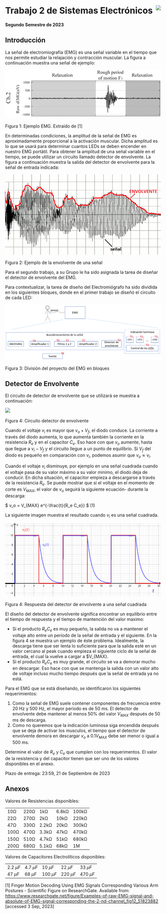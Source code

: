 # <img src="https://julianodb.github.io/SISTEMAS_ELECTRONICOS_PARA_INGENIERIA_BIOMEDICA/img/logo_fing.png?raw=true" align="right" height="45"> Trabajo 2 de Sistemas Electrónicos

#### Segundo Semestre de 2023

## Introducción

La señal de electromiografía (EMG) es una señal variable en el tiempo que nos permite estudiar la relajación y contracción muscular. La figura a continuación muestra una señal de ejemplo:

![T2_emg](../img/T2_emg.ppm)

Figura 1: Ejemplo EMG. Extraído de [1]

En determinadas condiciones, la amplitud de la señal de EMG es aproximadamente proporcional a la activación muscular. Dicha amplitud es lo que se usará para determinar cuantos LEDs se deben encender en nuestro EMG portátil. Para obtener la amplitud de una señal variable en el tiempo, se puede utilizar un circuito llamado detector de envolvente. La figura a continuación muestra la salida del detector de envolvente para la señal de entrada indicada:

![T2_envolvente](../img/T2_Envelope_follower.png)

Figura 2: Ejemplo de la envolvente de una señal

Para el segundo trabajo, a su Grupo le ha sido asignada la tarea de diseñar el detector de envolvente del EMG. 

Para contextualizar, la tarea de diseño del Electromiógrafo ha sido dividida en los siguientes bloques, donde en el primer trabajo se diseñó el circuito de cada LED:

![TX_bloques](../img/TX_bloques.png)

Figura 3: División del proyecto del EMG en bloques

## Detector de Envolvente

El circuito de detector de envolvente que se utilizará se muestra a continuación:

<img src="https://julianodb.github.io/electronic_circuits_diagrams/envelope_detector.png" width="300">

Figura 4: Circuito detector de envolvente

Cuando el voltaje $v_i$ es mayor que $v_o + V_f$, el diodo conduce. La corriente a través del diodo aumenta, lo que aumenta también la corriente en la resistencia $R_e$ y en el capacitor $C_e$. Eso hace con que $v_o$ aumente, hasta que llegue a $v_i - V_f$ y el circuito llegue a un punto de equilíbrio. Si $V_f$ del diodo es pequeño en comparación con $v_i$, podemos asumir que $v_o \approx v_i$.

Cuando el voltaje $v_i$ disminuye, por ejemplo en una señal cuadrada cuando el voltaje pasa de su valor máximo a su valor minimo, el diodo deja de conducir. En dicha situación, el capacitor empieza a descargarse a través de la resistencia $R_e$. Se puede mostrar que si el voltaje en el momento de corte es $V_{MAX}$, el valor de $v_o$ seguirá la siguiente ecuación- durante la descarga: 

$ v_o = V_{MAX} e^{-\frac{t}{R_e C_e}} $ (1)

La siguiente imagen muestra el resultado cuando $v_i$ es una señal cuadrada.

![envelope_waveform](../img/T2_envelope_waveform.png) 

Figura 4: Respuesta del detector de envolvente a una señal cuadrada

El diseño del detector de envolvente significa encontrar un equilíbrio entre el tiempo de respuesta y el tiempo de mantención del valor maximo:
- Si el producto $R_e C_e$ es muy pequeño, la salida no va a mantener el voltaje alto entre un período de la señal de entrada y el siguiente. En la figura 4 se muestra un ejemplo de éste problema. Idealmente, la descarga tiene que ser lenta lo suficiente para que la salida esté en un valor cercano al peak cuando empieza el siguiente ciclo de la señal de entrada, el cual la vuelve a cargar a $V_{MAX}.
- Si el producto $R_e C_e$ es muy grande, el circuito se va a demorar mucho en descargar. Eso hace con que se mantenga la salida con un valor alto de voltaje incluso mucho tiempo después que la señal de entrada ya no está.

Para el EMG que se está diseñando, se identificaron los siguientes requerimientos:
1. Como la señal de EMG suele contener componentes de frecuencia entre 20 Hz y 500 Hz, el mayor período es de 50 ms. El detector de envolvente debe mantener al menos 50% del valor $V_{MAX}$ después de 50 ms de descarga.
2. Como no queremos que la indicación luminosa siga encendida después que se deja de activar los musculos, el tiempo que el detector de envolvente demora en descargar $v_o$ a $0.1 V_{MAX}$ debe ser menor o igual a 500 ms.

Determine el valor de $R_e$ y $C_e$ que cumplen con los requerimentos. El valor de la resistencia y del capacitor tienen que ser uno de los valores disponibles en el anexo.

Plazo de entrega: 23:59, 21 de Septiembre de 2023

## Anexos

Valores de Resistencias disponibles:

|   |  |        |       |  |
|------|------|-----------|------------|-------|
| 10Ω  | 220Ω | 1kΩ       | 6.8kΩ      | 100kΩ |
| 22Ω  | 270Ω | 2kΩ       | 10kΩ       | 220kΩ |
| 47Ω  | 330Ω | 2.2kΩ     | 20kΩ       | 300kΩ |
| 100Ω | 470Ω | 3.3kΩ     | 47kΩ       | 470kΩ |
| 150Ω | 510Ω | 4.7kΩ     | 51kΩ       | 680kΩ |
| 200Ω | 680Ω | 5.1kΩ     | 68kΩ       | 1M    |
    
Valores de Capacitores Electrolíticos disponibles:

|   |  |        |       |  |
|------|------|-----------|------------|-------|
| $2.2\ \mu F$  | $4.7\ \mu F$ | $10\ \mu F$  | $22\ \mu F$ | $33\ \mu F$ |
| $47\ \mu F$  | $68\ \mu F$ | $100\ \mu F$ | $220\ \mu F$ | $470\ \mu F$ |

[1] Finger Motion Decoding Using EMG Signals Corresponding Various Arm Postures - Scientific Figure on ResearchGate. Available from: https://www.researchgate.net/figure/Examples-of-raw-EMG-signal-and-absolute-of-EMG-signal-corresponding-the-2-nd-channel_fig12_51823882 [accessed 3 Sep, 2023]
